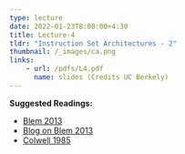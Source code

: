```yaml
---
type: lecture
date: 2022-01-23T8:00:00+4:30
title: Lecture-4
tldr: "Instruction Set Architectures - 2"
thumbnail: /_images/ca.png
links: 
    - url: /pdfs/L4.pdf
      name: slides (Credits UC Berkely)
---
```

**Suggested Readings:**

- [Blem 2013](https://dipsankarb.github.io/wi22-csl7070/pdfs/blem13.pdf)
- [Blog on Blem 2013](https://parvmor.github.io/2019/04/08/risc-vs-cisc/)
- [Colwell 1985](https://dipsankarb.github.io/wi22-csl7070/pdfs/colwell85.pdf)
